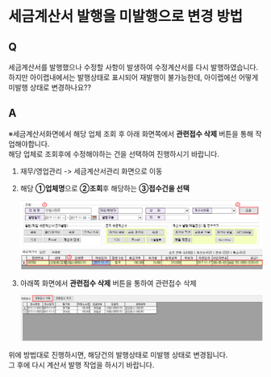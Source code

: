 # 세금계산서 발행을 미발행으로 변경 방법

## Q

세금계산서를 발행했으나 수정할 사항이 발생하여 수정계산서를 다시 발행하였습니다.  
하지만 아이랩내에서는 발행상태로 표시되어 재발행이 불가능한데, 아이랩에선 어떻게 미발행 상태로 변경하나요??

## A

※세금계산서화면에서 해당 업체 조회 후 아래 화면쪽에서 **관련접수 삭제** 버튼을 통해 작업해야합니다.  
해당 업체로 조회후에 수정해야하는 건을 선택하여 진행하시기 바랍니다.

1. 재무/영업관리 -&gt; 세금계산서관리 화면으로 이동  
2. 해당 **①업체명**으로 **②조회**후 해당하는 **③접수건을 선택**  

   ![](../.gitbook/assets/01%20%2813%29.png)

3. 아래쪽 화면에서 **관련접수 삭제** 버튼을 통하여 관련접수 삭제  

   ![](../.gitbook/assets/02%20%2820%29.png)

위에 방법대로 진행하시면, 해당건의 발행상태로 미발행 상태로 변경됩니다.  
그 후에 다시 계산서 발행 작업을 하시기 바랍니다.

